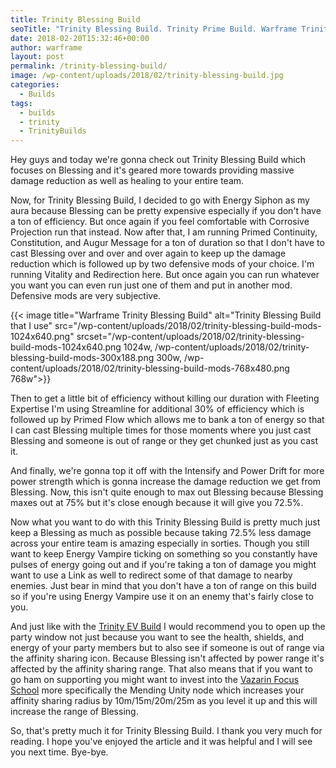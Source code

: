 ```yaml
---
title: Trinity Blessing Build
seoTitle: "Trinity Blessing Build. Trinity Prime Build. Warframe Trinity Build."
date: 2018-02-20T15:32:46+00:00
author: warframe
layout: post
permalink: /trinity-blessing-build/
image: /wp-content/uploads/2018/02/trinity-blessing-build.jpg
categories:
  - Builds
tags:
  - builds
  - trinity
  - TrinityBuilds
---
```

Hey guys and today we're gonna check out Trinity Blessing Build which focuses on Blessing and it's geared more towards providing massive damage reduction as well as healing to your entire team.<!--more-->

Now, for Trinity Blessing Build, I decided to go with Energy Siphon as my aura because Blessing can be pretty expensive especially if you don't have a ton of efficiency. But once again if you feel comfortable with Corrosive Projection run that instead. Now after that, I am running Primed Continuity, Constitution, and Augur Message for a ton of duration so that I don't have to cast Blessing over and over and over again to keep up the damage reduction which is followed up by two defensive mods of your choice. I'm running Vitality and Redirection here. But once again you can run whatever you want you can even run just one of them and put in another mod. Defensive mods are very subjective.

{{< image title="Warframe Trinity Blessing Build" alt="Trinity Blessing Build that I use" src="/wp-content/uploads/2018/02/trinity-blessing-build-mods-1024x640.png" srcset="/wp-content/uploads/2018/02/trinity-blessing-build-mods-1024x640.png 1024w, /wp-content/uploads/2018/02/trinity-blessing-build-mods-300x188.png 300w, /wp-content/uploads/2018/02/trinity-blessing-build-mods-768x480.png 768w">}}

Then to get a little bit of efficiency without killing our duration with Fleeting Expertise I'm using Streamline for additional 30% of efficiency which is followed up by Primed Flow which allows me to bank a ton of energy so that I can cast Blessing multiple times for those moments where you just cast Blessing and someone is out of range or they get chunked just as you cast it.

And finally, we're gonna top it off with the Intensify and Power Drift for more power strength which is gonna increase the damage reduction we get from Blessing. Now, this isn't quite enough to max out Blessing because Blessing maxes out at 75% but it's close enough because it will give you 72.5%.

Now what you want to do with this Trinity Blessing Build is pretty much just keep a Blessing as much as possible because taking 72.5% less damage across your entire team is amazing especially in sorties. Though you still want to keep Energy Vampire ticking on something so you constantly have pulses of energy going out and if you're taking a ton of damage you might want to use a Link as well to redirect some of that damage to nearby enemies. Just bear in mind that you don't have a ton of range on this build so if you're using Energy Vampire use it on an enemy that's fairly close to you.

And just like with the [Trinity EV Build](https://warframeblog.com/trinity-energy-vampire-build/) I would recommend you to open up the party window not just because you want to see the health, shields, and energy of your party members but to also see if someone is out of range via the affinity sharing icon. Because Blessing isn't affected by power range it's affected by the affinity sharing range. That also means that if you want to go ham on supporting you might want to invest into the [Vazarin Focus School](https://warframeblog.com/vazarin-focus-tree/) more specifically the Mending Unity node which increases your affinity sharing radius by 10m/15m/20m/25m as you level it up and this will increase the range of Blessing.

So, that's pretty much it for Trinity Blessing Build. I thank you very much for reading. I hope you've enjoyed the article and it was helpful and I will see you next time. Bye-bye.